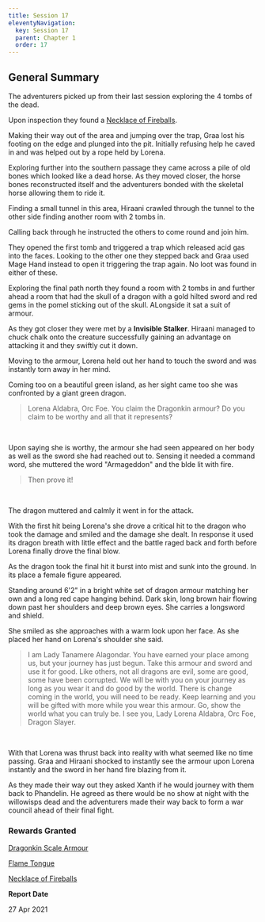```yaml
---
title: Session 17
eleventyNavigation:
  key: Session 17
  parent: Chapter 1
  order: 17
---
```


## General Summary

The adventurers picked up from their last session exploring the 4 tombs of the dead.  

 Upon inspection they found a [Necklace of Fireballs](https://www.dndbeyond.com/magic-items/necklace-of-fireballs).  

 Making their way out of the area and jumping over the trap, Graa lost his footing on the edge and plunged into the pit. Initially refusing help he caved in and was helped out by a rope held by Lorena.  

 Exploring further into the southern passage they came across a pile of old bones which looked like a dead horse. As they moved closer, the horse bones reconstructed itself and the adventurers bonded with the skeletal horse allowing them to ride it.  

 Finding a small tunnel in this area, Hiraani crawled through the tunnel to the other side finding another room with 2 tombs in.  

 Calling back through he instructed the others to come round and join him.  

 They opened the first tomb and triggered a trap which released acid gas into the faces. Looking to the other one they stepped back and Graa used Mage Hand instead to open it triggering the trap again. No loot was found in either of these.  

 Exploring the final path north they found a room with 2 tombs in and further ahead a room that had the skull of a dragon with a gold hilted sword and red gems in the pomel sticking out of the skull. ALongside it sat a suit of armour.  

 As they got closer they were met by a **Invisible Stalker**. Hiraani managed to chuck chalk onto the creature successfully gaining an advantage on attacking it and they swiftly cut it down.  

 Moving to the armour, Lorena held out her hand to touch the sword and was instantly torn away in her mind.  

 Coming too on a beautiful green island, as her sight came too she was confronted by a giant green dragon.  

> Lorena Aldabra, Orc Foe. You claim the Dragonkin armour? Do you claim to be worthy and all that it represents?

 

 Upon saying she is worthy, the armour she had seen appeared on her body as well as the sword she had reached out to. Sensing it needed a command word, she muttered the word "Armageddon" and the blde lit with fire.  

> Then prove it!

 

 The dragon muttered and calmly it went in for the attack.  

 With the first hit being Lorena's she drove a critical hit to the dragon who took the damage and smiled and the damage she dealt. In response it used its dragon breath with little effect and the battle raged back and forth before Lorena finally drove the final blow.  

 As the dragon took the final hit it burst into mist and sunk into the ground. In its place a female figure appeared.  

 Standing around 6'2" in a bright white set of dragon armour matching her own and a long red cape hanging behind. Dark skin, long brown hair flowing down past her shoulders and deep brown eyes. She carries a longsword and shield.  

 She smiled as she approaches with a warm look upon her face. As she placed her hand on Lorena's shoulder she said.  

> I am Lady Tanamere Alagondar. You have earned your place among us, but your journey has just begun. Take this armour and sword and use it for good. Like others, not all dragons are evil, some are good, some have been corrupted. We will be with you on your journey as long as you wear it and do good by the world. There is change coming in the world, you will need to be ready. Keep learning and you will be gifted with more while you wear this armour. Go, show the world what you can truly be. I see you, Lady Lorena Aldabra, Orc Foe, Dragon Slayer.

 

 With that Lorena was thrust back into reality with what seemed like no time passing. Graa and Hiraani shocked to instantly see the armour upon Lorena instantly and the sword in her hand fire blazing from it.  

 As they made their way out they asked Xanth if he would journey with them back to Phandelin. He agreed as there would be no show at night with the willowisps dead and the adventurers made their way back to form a war council ahead of their final fight.

### Rewards Granted

[Dragonkin Scale Armour](https://www.dndbeyond.com/magic-items/3103461-dragonkin-scale-armour)  

 [Flame Tongue](https://www.dndbeyond.com/magic-items/flame-tongue)  

 [Necklace of Fireballs](https://www.dndbeyond.com/magic-items/necklace-of-fireballs)

**Report Date**

27 Apr 2021